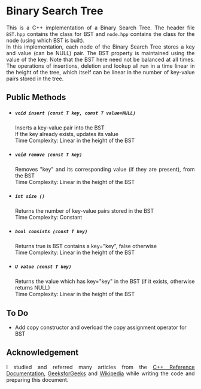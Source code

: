 <h1>Binary Search Tree</h1>

<p align="justify">
This is a C++ implementation of a Binary Search Tree. The header file <code>BST.hpp</code> contains the class for BST and <code>node.hpp</code> contains the class for the node (using which BST is built). <br>
In this implementation, each node of the Binary Search Tree stores a key and value (can be NULL) pair. The BST property is maintained using the value of the key. Note that the BST here need not be balanced at all times. The operations of insertions, deletion and lookup all run in a time linear in the height of the tree, which itself can be linear in the number of key-value pairs stored in the tree.
</p>

<h2>Public Methods</h2>
<ul>
    <li>
        <h5><code>void insert (const T key, const T value=NULL)</code></h5>
        <p align="justify">
            Inserts a key-value pair into the BST
            <br>
            If the key already exists, updates its value
            <br>
            Time Complexity: Linear in the height of the BST
        </p>
    </li>
    <li>
        <h5><code>void remove (const T key)</code></h5>
        <p align="justify">
            Removes "key" and its corresponding value (if they are present), from the BST
            <br>
            Time Complexity: Linear in the height of the BST
        </p>
    </li>
    <li>
        <h5><code>int size ()</code></h5>
        <p align="justify">
            Returns the number of key-value pairs stored in the BST
            <br>
            Time Complexity: Constant
        </p>
    </li>
    <li>
        <h5><code>bool consists (const T key)</code></h5>
        <p align="justify">
            Returns true is BST contains a key="key", false otherwise
            <br>
            Time Complexity: Linear in the height of the BST
        </p>
    </li>
    <li>
        <h5><code>U value (const T key)</code></h5>
        <p align="justify">
            Returns the value which has key="key" in the BST (if it exists, otherwise returns NULL)
            <br>
            Time Complexity: Linear in the height of the BST
        </p>
    </li>
</ul>

<h2>To Do</h2>
<ul>
    <li>
        Add copy constructor and overload the copy assignment operator for BST
    </li>
</ul>

<h2>Acknowledgement</h2>
<p align="justify">
    I studied and referred many articles from the <a href="https://en.cppreference.com/w/">C++ Reference Documentation</a>, <a href="https://www.geeksforgeeks.org/">GeeksforGeeks</a> and <a href="https://www.wikipedia.org/">Wikipedia</a> while writing the code and preparing this document.
</p>
